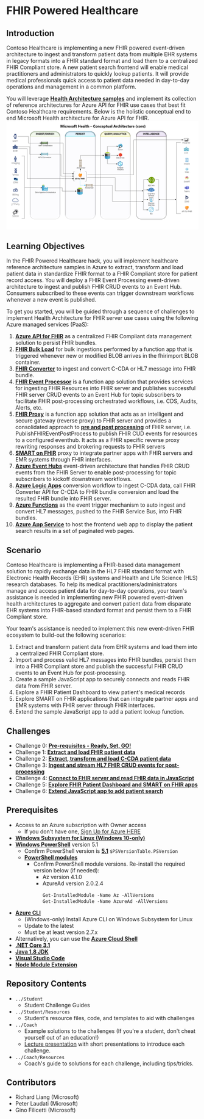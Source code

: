 # FHIR Powered Healthcare
## Introduction
Contoso Healthcare is implementing a new FHIR powered event-driven architecture to ingest and transform patient data from multiple EHR systems in legacy formats into a FHIR standard format and load them to a centralized FHIR Compliant store.  A new patient search frontend will enable medical practitioners and administrators to quickly lookup patients.  It will provide medical professionals quick access to patient data needed in day-to-day operations and management in a common platform.  

You will leverage **[Health Architecture samples](https://github.com/rsliang/health-architectures)** and implement its collection of reference architectures for Azure API for FHIR use cases that best fit Contoso Healthcare requirements. Below is the holistic conceptual end to end Microsoft Health architecture for Azure API for FHIR.
![Health Architecture](./images/HealthArchitecture.png)

## Learning Objectives
In the FHIR Powered Healthcare hack, you will implement healthcare reference architecture samples in Azure to extract, transform and load patient data in standardize FHIR format to a FHIR Compliant store for patient record access.  You will deploy a FHIR Event Processing event-driven architecture to ingest and publish FHIR CRUD events to an Event Hub.  Consumers subscribed to these events can trigger downstream workflows whenever a new event is published.

To get you started, you will be guided through a sequence of challenges to implement Health Architecture for FHIR server use cases using the following Azure managed services (PaaS):
1. **[Azure API for FHIR](https://docs.microsoft.com/en-us/azure/healthcare-apis/overview)** as a centralized FHIR Compliant data management solution to persist FHIR bundles.
2. **[FHIR Bulk Load](https://github.com/microsoft/fhir-server-samples)** for bulk ingestions performed by a function app that is triggered whenever new or modified BLOB arrives in the fhirimport BLOB container.
3. **[FHIR Converter](https://github.com/microsoft/FHIR-Converter)** to ingest and convert C-CDA or HL7 message into FHIR bundle.
4. **[FHIR Event Processor](https://github.com/microsoft/health-architectures/tree/master/FHIR/FHIREventProcessor)** is a function app solution that provides services for ingesting FHIR Resources into FHIR server and publishes successful FHIR server CRUD events to an Event Hub for topic subscribers to facilitate FHIR post-processing orchestrated workflows, i.e. CDS, Audits, Alerts, etc.
5. **[FHIR Proxy](https://github.com/rsliang/health-architectures/tree/master/FHIR/FHIRProxy)** is a function app solution that acts as an intelligent and secure gateway (reverse proxy) to FHIR server and provides a consolidated approach to **[pre and post processing](https://github.com/rsliang/health-architectures/tree/master/FHIR/FHIRProxy#pre-and-post-processing-support)** of FHIR server, i.e. PublishFHIREventPostProcess to publish FHIR CUD events for resources to a configured eventhub.  It acts as a FHIR specific reverse proxy rewriting responses and brokering requests to FHIR servers
6. **[SMART on FHIR](https://docs.microsoft.com/en-us/azure/healthcare-apis/use-smart-on-fhir-proxy)** proxy to integrate partner apps with FHIR servers and EMR systems through FHIR interfaces.
7. **[Azure Event Hubs](https://docs.microsoft.com/en-us/azure/event-hubs/event-hubs-about)** event-driven architecture that handles FHIR CRUD events from the FHIR Server to enable post-processing for topic subscribers to kickoff downstream workflows.
8. **[Azure Logic Apps](https://docs.microsoft.com/en-us/azure/logic-apps/logic-apps-overview)** conversion workflow to ingest C-CDA data, call FHIR Converter API for C-CDA to FHIR bundle conversion and load the resulted FHIR bundle into FHIR server.
9. **[Azure Functions](https://docs.microsoft.com/en-us/azure/azure-functions/functions-overview)** as the event trigger mechanism to auto ingest and convert HL7 messages, pushed to the FHIR Service Bus, into FHIR bundles.
10. **[Azure App Service](https://docs.microsoft.com/en-us/azure/app-service/overview)** to host the frontend web app to display the patient search results in a set of paginated web pages.

## Scenario
Contoso Healthcare is implementing a FHIR-based data management solution to rapidly exchange data in the HL7 FHIR standard format with Electronic Health Records (EHR) systems and Health and Life Science (HLS) research databases.  To help its medical practitioners/administrators manage and access patient data for day-to-day operations, your team's assistance is needed in implementing new FHIR powered event-driven health architectures to aggregate and convert patient data from disparate EHR systems into FHIR-based standard format and persist them to a FHIR Compliant store.

Your team's assistance is needed to implement this new event-driven FHIR ecosystem to build-out the following scenarios:
1. Extract and transform patient data from EHR systems and load them into a centralized FHIR Compliant store.
2. Import and process valid HL7 messages into FHIR bundles, persist them into a FHIR Compliant store and publish the successful FHIR CRUD events to an Event Hub for post-processing.
3. Create a sample JavaScript app to securely connects and reads FHIR data from FHIR server.
4. Explore a FHIR Patient Dashboard to view patient's medical records 
5. Explore SMART on FHIR applications that can integrate partner apps and EMR systems with FHIR server through FHIR interfaces.
6. Extend the sample JavaScript app to add a patient lookup function.

## Challenges
- Challenge 0: **[Pre-requisites - Ready, Set, GO!](Student/Challenge00.md)**
- Challenge 1: **[Extract and load FHIR patient data](Student/Challenge01.md)**
- Challenge 2: **[Extract, transform and load C-CDA patient data](Student/Challenge02.md)**
- Challenge 3: **[Ingest and stream HL7 FHIR CRUD events for post-processing](Student/Challenge03.md)**
- Challenge 4: **[Connect to FHIR server and read FHIR data in JavaScript](Student/Challenge04.md)**
- Challenge 5: **[Explore FHIR Patient Dashboard and SMART on FHIR apps](Student/Challenge05.md)**
- Challenge 6: **[Extend JavaScript app to add patient search](Student/Challenge06.md)**

## Prerequisites
- Access to an Azure subscription with Owner access
   - If you don't have one, [Sign Up for Azure HERE](https://azure.microsoft.com/en-us/free/)
- [**Windows Subsystem for Linux (Windows 10-only)**](https://docs.microsoft.com/en-us/windows/wsl/install-win10)
- [**Windows PowerShell**](https://docs.microsoft.com/en-us/powershell/scripting/install/installing-powershell?view=powershell-7) version 5.1
  - Confirm PowerShell version is [**5.1**](https://www.microsoft.com/en-us/download/details.aspx?id=54616) `$PSVersionTable.PSVersion`
  - [**PowerShell modules**](https://docs.microsoft.com/en-us/powershell/module/microsoft.powershell.core/about/about_modules?view=powershell-7)
    - Confirm PowerShell module versions.  Re-install the required version below (if needed):
      - Az version 4.1.0 
      - AzureAd version 2.0.2.4
        ```
        Get-InstalledModule -Name Az -AllVersions
        Get-InstalledModule -Name AzureAd -AllVersions
        ```
- [**Azure CLI**](https://docs.microsoft.com/en-us/cli/azure/install-azure-cli)
   - (Windows-only) Install Azure CLI on Windows Subsystem for Linux
   - Update to the latest
   - Must be at least version 2.7.x
- Alternatively, you can use the [**Azure Cloud Shell**](https://shell.azure.com/)
- [**.NET Core 3.1**](https://dotnet.microsoft.com/download/dotnet-core/3.1)
- [**Java 1.8 JDK**](https://www.oracle.com/java/technologies/javase/javase-jdk8-downloads.html)
- [**Visual Studio Code**](https://code.visualstudio.com/)
- [**Node Module Extension**](https://code.visualstudio.com/docs/nodejs/extensions)

## Repository Contents
- `../Student`
  - Student Challenge Guides
- `../Student/Resources`
  - Student's resource files, code, and templates to aid with challenges
- `../Coach`
   - Example solutions to the challenges (If you're a student, don't cheat yourself out of an education!)
   - [Lecture presentation](Coach/Lectures.pptx) with short presentations to introduce each challenge.
- `../Coach/Resources`
  - Coach's guide to solutions for each challenge, including tips/tricks.

## Contributors
- Richard Liang (Microsoft)
- Peter Laudati (Microsoft)
- Gino Filicetti (Microsoft)


